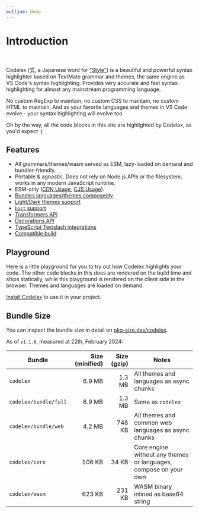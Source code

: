 ```yaml
---
outline: deep
---
```


# Introduction

<br>

<span text-brand-yellow text-xl>Codelex</span> <span op75>(式, a Japanese word for ["Style"](https://jisho.org/word/%E5%BC%8F))</span> is a beautiful and powerful syntax highlighter based on TextMate grammar and themes, the same engine as VS Code's syntax highlighting. Provides very accurate and fast syntax highlighting for almost any mainstream programming language.

No custom RegExp to maintain, no custom CSS to maintain, no custom HTML to maintain. And as your favorite languages and themes in VS Code evolve - your syntax highlighting will evolve too.

Oh by the way, all the code blocks in this site are highlighted by Codelex, as you'd expect \:)

## Features

- All grammars/themes/wasm served as ESM, lazy-loaded on demand and bundler-friendly.
- Portable & agnostic. Does not rely on Node.js APIs or the filesystem, works in any modern JavaScript runtime.
- ESM-only ([CDN Usage](/guide/install#cdn-usage), [CJS Usage](/guide/install#cjs-usage)).
- [Bundles languages/themes composedly](/guide/bundles#fine-grained-bundle).
- [Light/Dark themes support](/guide/dual-themes)
- [`hast` support](/guide/transformers#codetohast)
- [Transformers API](/guide/transformers)
- [Decorations API](/guide/decorations)
- [TypeScript Twoslash integrations](/packages/twoslash)
- [Compatible build](/guide/compat)

## Playground

Here is a little playground for you to try out how Codelex highlights your code. The other code blocks in this docs are rendered on the build time and ships statically, while this playground is rendered on the client side in the browser. Themes and languages are loaded on demand.

<CodelexMiniPlayground />

[Install Codelex](/guide/install) to use it in your project.

## Bundle Size

You can inspect the bundle size in detail on [pkg-size.dev/codelex](https://pkg-size.dev/codelex).

As of `v1.1.6`, measured at 22th, February 2024:

| Bundle              | Size (minified) | Size (gzip) | Notes                                                            |
| ------------------- | --------------: | ----------: | ---------------------------------------------------------------- |
| `codelex`             |          6.9 MB |      1.3 MB | All themes and languages as async chunks                         |
| `codelex/bundle/full` |          6.9 MB |      1.3 MB | Same as `codelex`                                                  |
| `codelex/bundle/web`  |          4.2 MB |      748 KB | All themes and common web languages as async chunks              |
| `codelex/core`        |          106 KB |       34 KB | Core engine without any themes or languages, compose on your own |
| `codelex/wasm`        |          623 KB |      231 KB | WASM binary inlined as base64 string                             |
